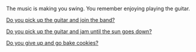 The music is making you swing. You remember enjoying playing the guitar.

[Do you pick up the guitar and join the band?](http://necmusic.edu/ce/certificate/jazz)

[Do you pick up the guitar and jam until the sun goes down?](../guitar/guitar.md)

[Do you give up and go bake cookies?](../bake-cookies/cookies.md)

